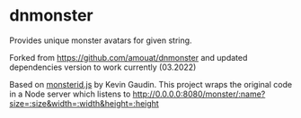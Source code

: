 dnmonster
=========

Provides unique monster avatars for given string.

Forked from https://github.com/amouat/dnmonster and updated dependencies version to work currently (03.2022)

Based on [monsterid.js](https://github.com/KevinGaudin/monsterid.js/) by Kevin Gaudin. This project wraps the original code in a Node server which listens to http://0.0.0.0:8080/monster/:name?size=:size&width=:width&height=:height
